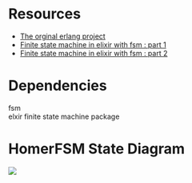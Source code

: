Resources
=========

-   [The orginal erlang project](https://howistart.org/posts/erlang/1)
-   [Finite state machine in elixir with fsm : part 1](https://isotope11.com/blog/a-tour-of-finite-states-in-elixir-part-1)
-   [Finite state machine in elixir with fsm : part 2](https://isotope11.com/blog/a-tour-of-finite-state-machines-in-elixir-part-2)

Dependencies
============

fsm  
elxir finite state machine package

HomerFSM State Diagram
======================

![](file:fsm-dia-plant.png)
